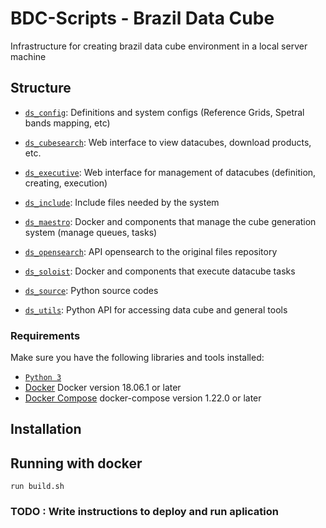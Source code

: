 # BDC-Scripts - Brazil Data Cube
Infrastructure for creating brazil data cube environment in a local server machine

## Structure

- [`ds_config`](./ds_config): Definitions and system configs (Reference Grids, Spetral bands mapping, etc) 

- [`ds_cubesearch`](./ds_cubesearch): Web interface to view datacubes, download products, etc. 

- [`ds_executive`](./ds_executive): Web interface for management of datacubes (definition, creating, execution) 

- [`ds_include`](./ds_include): Include files needed by the system 

- [`ds_maestro`](./ds_maestro): Docker and components that manage the cube generation system (manage queues, tasks) 

- [`ds_opensearch`](./ds_opensearch): API opensearch to the original files repository 

- [`ds_soloist`](./ds_soloist): Docker and components that execute datacube tasks 

- [`ds_source`](./ds_source): Python source codes 

- [`ds_utils`](./ds_utils): Python API for accessing data cube and general tools


### Requirements

Make sure you have the following libraries and tools installed: 

- [`Python 3`](https://www.python.org/) 
- [Docker](https://www.docker.com/) Docker version 18.06.1 or later 
- [Docker Compose](https://docs.docker.com/compose/) docker-compose version 1.22.0 or later

## Installation 


## Running with docker
``` 
run build.sh 
```
### TODO : Write instructions to deploy and run aplication

